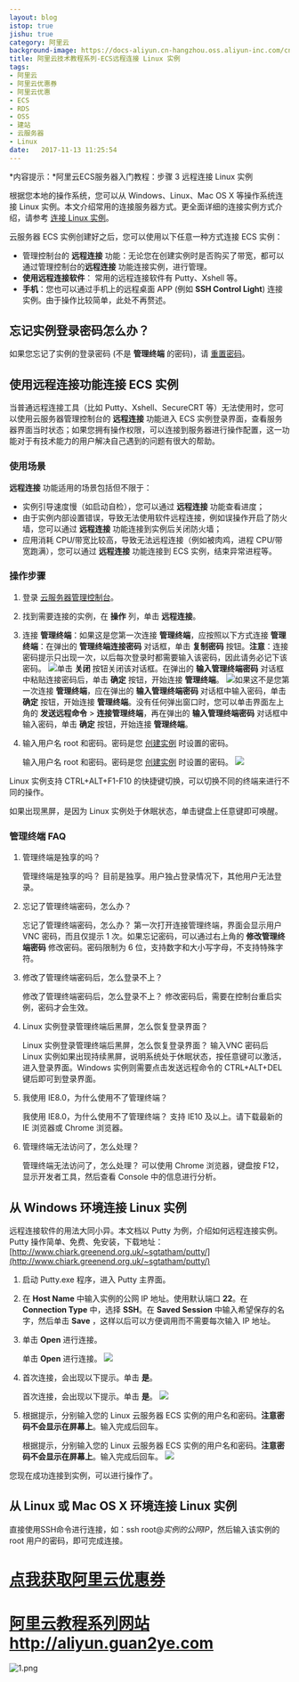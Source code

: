 ```yaml
---
layout: blog
istop: true
jishu: true
category: 阿里云
background-image: https://docs-aliyun.cn-hangzhou.oss.aliyun-inc.com/cn/ecs/0.8.61/assets/ecs_QS_Connect_Console_VNC.png
title: 阿里云技术教程系列-ECS远程连接 Linux 实例
tags:
- 阿里云
- 阿里云优惠券
- 阿里云优惠
- ECS
- RDS
- OSS
- 建站
- 云服务器
- Linux
date:   2017-11-13 11:25:54
---
```



*内容提示：*阿里云ECS服务器入门教程：步骤 3 远程连接 Linux 实例

根据您本地的操作系统，您可以从 Windows、Linux、Mac OS X 等操作系统连接 Linux 实例。本文介绍常用的连接服务器方式。更全面详细的连接实例方式介绍，请参考 [连接 Linux 实例](https://s.click.taobao.com/t?e=m%3D2%26s%3DW0hRiunyDdkcQipKwQzePCperVdZeJviEViQ0P1Vf2kguMN8XjClAsazo32wMl1hoMu4i1CLNaHzxEoJL0DKJsQtgEcfFH9gI0TZQz5jy68Rlnr1lUEaxxmIkXBqRClNTcEU%2BDykfuSM%2BhtH71aX6oH%2BnZs1ngPHjUFEF%2F7iXeZbmmsujxxDvKtl1cg%2FpmpUSE7fXizY2RQ%2Fx%2Br2ZxPX4UWbo0ZyKcLixiXvDf8DaRs%3D)。

云服务器 ECS 实例创建好之后，您可以使用以下任意一种方式连接 ECS 实例：

- 管理控制台的 **远程连接** 功能：无论您在创建实例时是否购买了带宽，都可以通过管理控制台的**远程连接** 功能连接实例，进行管理。
- **使用远程连接软件**： 常用的远程连接软件有 Putty、Xshell 等。
- **手机**：您也可以通过手机上的远程桌面 APP (例如 **SSH Control Light**) 连接实例。由于操作比较简单，此处不再赘述。

## 忘记实例登录密码怎么办？

如果您忘记了实例的登录密码 (不是 **管理终端** 的密码)，请 [重置密码](https://s.click.taobao.com/t?e=m%3D2%26s%3DUMrj%2BjS%2B8qscQipKwQzePCperVdZeJviEViQ0P1Vf2kguMN8XjClAsazo32wMl1h3DFB1GerKrvzxEoJL0DKJsQtgEcfFH9gI0TZQz5jy68Rlnr1lUEaxxmIkXBqRClNTcEU%2BDykfuSM%2BhtH71aX6oH%2BnZs1ngPHjUFEF%2F7iXeZbmmsujxxDvKtl1cg%2FpmpUSE7fXizY2RRbcxoEJgGrXkWbo0ZyKcLixiXvDf8DaRs%3D)。

## 使用远程连接功能连接 ECS 实例

当普通远程连接工具（比如 Putty、Xshell、SecureCRT 等）无法使用时，您可以使用云服务器管理控制台的 **远程连接** 功能进入 ECS 实例登录界面，查看服务器界面当时状态；如果您拥有操作权限，可以连接到服务器进行操作配置，这一功能对于有技术能力的用户解决自己遇到的问题有很大的帮助。

### 使用场景

**远程连接** 功能适用的场景包括但不限于：

- 实例引导速度慢（如启动自检），您可以通过 **远程连接** 功能查看进度；
- 由于实例内部设置错误，导致无法使用软件远程连接，例如误操作开启了防火墙，您可以通过 **远程连接** 功能连接到实例后关闭防火墙；
- 应用消耗 CPU/带宽比较高，导致无法远程连接（例如被肉鸡，进程 CPU/带宽跑满），您可以通过 **远程连接** 功能连接到 ECS 实例，结束异常进程等。

### 操作步骤

1. 登录 [云服务器管理控制台](https://s.click.taobao.com/t?e=m%3D2%26s%3DHpP4quJOO%2F4cQipKwQzePCperVdZeJviEViQ0P1Vf2kguMN8XjClAsazo32wMl1hC7amQLVFrBzzxEoJL0DKJsQtgEcfFH9gI0TZQz5jy68Rlnr1lUEaxxmIkXBqRClNTcEU%2BDykfuSM%2BhtH71aX6pKoxV%2F%2BFqBvjGrcRnYVzl8hPPiXAu%2FZX5yXnjzd%2B0FjQGa%2BgvgozP0KaG3sZf8f2Q%3D%3D)。

2. 找到需要连接的实例，在 **操作** 列，单击 **远程连接**。

3. 连接 **管理终端**：如果这是您第一次连接 **管理终端**，应按照以下方式连接 **管理终端**：在弹出的 **管理终端连接密码** 对话框，单击 **复制密码** 按钮。**注意**：连接密码提示只出现一次，以后每次登录时都需要输入该密码，因此请务必记下该密码。 ![](https://docs-aliyun.cn-hangzhou.oss.aliyun-inc.com/cn/ecs/0.8.61/assets/ecs_QS_Connect_Console_02.png)单击 **关闭** 按钮关闭该对话框。在弹出的 **输入管理终端密码** 对话框中粘贴连接密码后，单击 **确定** 按钮，开始连接 **管理终端**。 ![](https://docs-aliyun.cn-hangzhou.oss.aliyun-inc.com/cn/ecs/0.8.61/assets/ecs_QS_Connect_Console_VNC.png)如果这不是您第一次连接 **管理终端**，应在弹出的 **输入管理终端密码** 对话框中输入密码，单击 **确定** 按钮，开始连接 **管理终端**。没有任何弹出窗口时，您可以单击界面左上角的 **发送远程命令** > **连接管理终端**，再在弹出的 **输入管理终端密码** 对话框中输入密码，单击 **确定** 按钮，开始连接 **管理终端**。

4. 输入用户名 root 和密码。密码是您 [创建实例](https://s.click.taobao.com/t?e=m%3D2%26s%3DrRZxhPPyGWccQipKwQzePCperVdZeJviEViQ0P1Vf2kguMN8XjClAsazo32wMl1h9ZF17SOzIznzxEoJL0DKJsQtgEcfFH9gI0TZQz5jy68Rlnr1lUEaxxmIkXBqRClNTcEU%2BDykfuSM%2BhtH71aX6oH%2BnZs1ngPHjUFEF%2F7iXeZbmmsujxxDvKtl1cg%2FpmpUSE7fXizY2RRS2%2FZnUmQC7kWbo0ZyKcLixiXvDf8DaRs%3D) 时设置的密码。

   输入用户名 root 和密码。密码是您 [创建实例](https://s.click.taobao.com/t?e=m%3D2%26s%3DrRZxhPPyGWccQipKwQzePCperVdZeJviEViQ0P1Vf2kguMN8XjClAsazo32wMl1h9ZF17SOzIznzxEoJL0DKJsQtgEcfFH9gI0TZQz5jy68Rlnr1lUEaxxmIkXBqRClNTcEU%2BDykfuSM%2BhtH71aX6oH%2BnZs1ngPHjUFEF%2F7iXeZbmmsujxxDvKtl1cg%2FpmpUSE7fXizY2RRS2%2FZnUmQC7kWbo0ZyKcLixiXvDf8DaRs%3D) 时设置的密码。
   ![](https://docs-aliyun.cn-hangzhou.oss.aliyun-inc.com/cn/ecs/0.8.61/assets/ecs_QS_Connect_Console_03_Linux.png)

Linux 实例支持 CTRL+ALT+F1-F10 的快捷键切换，可以切换不同的终端来进行不同的操作。

如果出现黑屏，是因为 Linux 实例处于休眠状态，单击键盘上任意键即可唤醒。

### 管理终端 FAQ

1. 管理终端是独享的吗？

   管理终端是独享的吗？
   目前是独享。用户独占登录情况下，其他用户无法登录。

2. 忘记了管理终端密码，怎么办？

   忘记了管理终端密码，怎么办？
   第一次打开连接管理终端，界面会显示用户 VNC 密码，而且仅提示 1 次。如果忘记密码，可以通过右上角的 **修改管理终端密码** 修改密码。密码限制为 6 位，支持数字和大小写字母，不支持特殊字符。

3. 修改了管理终端密码后，怎么登录不上？

   修改了管理终端密码后，怎么登录不上？
   修改密码后，需要在控制台重启实例，密码才会生效。

4. Linux 实例登录管理终端后黑屏，怎么恢复登录界面？

   Linux 实例登录管理终端后黑屏，怎么恢复登录界面？
   输入VNC 密码后 Linux 实例如果出现持续黑屏，说明系统处于休眠状态，按任意键可以激活，进入登录界面。Windows 实例则需要点击发送远程命令的 CTRL+ALT+DEL 键后即可到登录界面。

5. 我使用 IE8.0，为什么使用不了管理终端？

   我使用 IE8.0，为什么使用不了管理终端？
   支持 IE10 及以上。请下载最新的 IE 浏览器或 Chrome 浏览器。

6. 管理终端无法访问了，怎么处理？

   管理终端无法访问了，怎么处理？
   可以使用 Chrome 浏览器，键盘按 F12，显示开发者工具，然后查看 Console 中的信息进行分析。

## 从 Windows 环境连接 Linux 实例

远程连接软件的用法大同小异。本文档以 Putty 为例，介绍如何远程连接实例。Putty 操作简单、免费、免安装，下载地址：[http://www.chiark.greenend.org.uk/~sgtatham/putty/](http://www.chiark.greenend.org.uk/~sgtatham/putty/)

1. 启动 Putty.exe 程序，进入 Putty 主界面。

2. 在 **Host Name** 中输入实例的公网 IP 地址。使用默认端口 **22**。在 **Connection Type** 中，选择 **SSH**。在 **Saved Session** 中输入希望保存的名字，然后单击 **Save** ，这样以后可以方便调用而不需要每次输入 IP 地址。

3. 单击 **Open** 进行连接。

   单击 **Open** 进行连接。
   ![](https://docs-aliyun.cn-hangzhou.oss.aliyun-inc.com/cn/ecs/0.8.61/assets/ecs_QS_Connect_Putty.gif)

4. 首次连接，会出现以下提示。单击 **是**。

   首次连接，会出现以下提示。单击 **是**。
   ![](https://docs-aliyun.cn-hangzhou.oss.aliyun-inc.com/cn/ecs/0.8.61/assets/ecs_QS_Connect_Putty_confirm.png)

5. 根据提示，分别输入您的 Linux 云服务器 ECS 实例的用户名和密码。**注意密码不会显示在屏幕上**。输入完成后回车。

   根据提示，分别输入您的 Linux 云服务器 ECS 实例的用户名和密码。**注意密码不会显示在屏幕上**。输入完成后回车。
   ![](https://docs-aliyun.cn-hangzhou.oss.aliyun-inc.com/cn/ecs/0.8.61/assets/ecs_QS_Connect_Putty_pw.png)

您现在成功连接到实例，可以进行操作了。

## 从 Linux 或 Mac OS X 环境连接 Linux 实例

直接使用SSH命令进行连接，如：ssh root@*实例的公网IP*，然后输入该实例的 root 用户的密码，即可完成连接。

# **[点我获取阿里云优惠券](https://promotion.aliyun.com/ntms/yunparter/invite.html?userCode=vf2b5zld)**


# **[阿里云教程系列网站http://aliyun.guan2ye.com](http://aliyun.guan2ye.com)**
![1.png](http://upload-images.jianshu.io/upload_images/2830896-5b23cf095c19945d.png?imageMogr2/auto-orient/strip%7CimageView2/2/w/1240)

